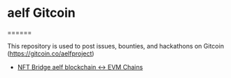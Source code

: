 # aelf Gitcoin
======

This repository is used to post issues, bounties, and hackathons on Gitcoin (https://gitcoin.co/aelfproject)

- [NFT Bridge aelf blockchain <-> EVM Chains](https://gitcoin.co/aelfproject/people)
